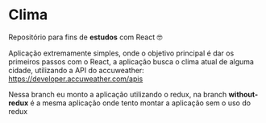 
# Clima

Repositório para fins de **estudos** com React 🤓 


Aplicação extremamente simples, onde o objetivo principal é dar os primeiros passos com o React, a aplicação busca o clima atual de alguma cidade, utilizando a API do accuweather: https://developer.accuweather.com/apis

Nessa branch eu monto a aplicação utilizando o redux, na branch **without-redux** é a mesma aplicação onde tento montar a aplicação sem o uso do redux